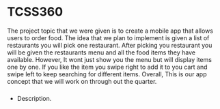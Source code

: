 # TCSS360
The project topic that we were given is to create a mobile app that allows users to order food. The idea that we plan to implement is given a list of restaurants you will pick one restaurant. After picking you restaurant you will be given the restaurants menu and all the food items they have available. However, It wont just show you the menu but will display items one by one. If you like the item you swipe right to add it to you cart and swipe left to keep searching for different items. Overall, This is our app concept that we will work on through out the quarter. 

### <OUR APP NAME>
* Description.
